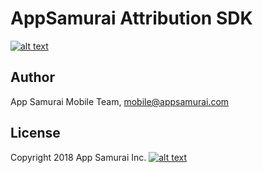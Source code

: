 # AppSamurai Attribution SDK
[![alt text](https://appsamurai.com/wp-content/uploads/2018/10/as_dark_logotype-8.png "AppSamurai")](https://www.appsamurai.com)

## Author
App Samurai Mobile Team, mobile@appsamurai.com
## License
Copyright 2018 App Samurai Inc.
[![alt text](https://appsamurai.com/wp-content/uploads/2014/12/web_home_cta_2.png "AppSamurai")](https://www.appsamurai.com)
